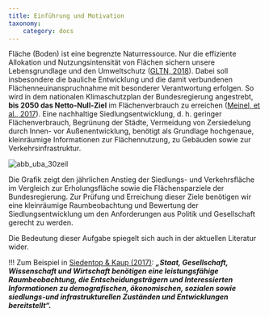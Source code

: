 ```yaml
---
title: Einführung und Motivation
taxonomy:
    category: docs
---
```


Fläche (Boden) ist eine begrenzte Naturressource. Nur die effiziente Allokation und Nutzungsintensität von Flächen sichern unsere Lebensgrundlage und den Umweltschutz ([GLTN, 2018](https://gltn.net/home/land-management-and-planning/#land-use-planning)). Dabei soll insbesondere die bauliche Entwicklung und die damit verbundenen Flächenneuinanspruchnahme mit besonderer Verantwortung erfolgen. So wird in dem nationalen Klimaschutzplan der Bundesregierung angestrebt, **bis 2050 das Netto-Null-Ziel** im Flächenverbrauch zu erreichen ([Meinel, et al., 2017](http://nbn-resolving.de/urn:nbn:de:bsz:14-qucosa2-172489)). Eine nachhaltige Siedlungsentwicklung, d. h. geringer Flächenverbrauch, Begrünung der Städte, Vermeidung von Zersiedelung durch Innen- vor Außenentwicklung, benötigt als Grundlage hochgenaue, kleinräumige Informationen zur Flächennutzung, zu Gebäuden sowie zur Verkehrsinfrastruktur.

![abb_uba_30zeil](abb_uba_30zeil.png)

Die Grafik zeigt den jährlichen Anstieg der Siedlungs- und Verkehrsfläche im Vergleich zur Erholungsfläche sowie die Flächensparziele  der Bundesregierung. Zur Prüfung und Erreichung dieser Ziele benötigen wir eine kleinräumige Raumbeobachtung und Bewertung der Siedlungsentwicklung um den Anforderungen aus Politik und Gesellschaft gerecht zu werden.

Die Bedeutung dieser Aufgabe spiegelt sich auch in der aktuellen Literatur wider.

!!! Zum Beispiel in [Siedentop & Kaup (2017)](http://nbn-resolving.de/urn:nbn:de:bsz:14-qucosa2-211777):
***„Staat, Gesellschaft, Wissenschaft und Wirtschaft benötigen eine leistungsfähige Raumbeobachtung, die Entscheidungsträgern und Interessierten Informationen zu demografischen, ökonomischen, sozialen sowie siedlungs-und infrastrukturellen Zuständen und Entwicklungen bereitstellt“.***
